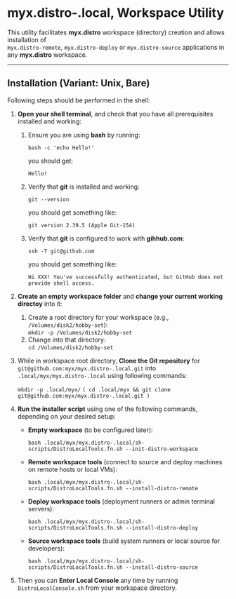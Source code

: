 # myx.distro-.local, Workspace Utility

This utility facilitates **myx.distro** workspace (directory) creation and allows installation of  
`myx.distro-remote`, `myx.distro-deploy` or `myx.distro-source` applications in any **myx.distro** workspace.

---

## Installation (Variant: Unix, Bare)

Following steps should be performed in the shell:

1. **Open your shell terminal**, and check that you have all prerequisites installed and working:  
   1. Ensure you are using **bash** by running:  

		```bash -c 'echo Hello!'```

	   you should get:

		`Hello!`

   2. Verify that **git** is installed and working:  

		```git --version```

	   you should get something like:

		`git version 2.39.5 (Apple Git-154)`

   2. Verify that **git** is configured to work with **gihhub.com**:  

		```ssh -T git@github.com```

	   you should get something like:

		`Hi XXX! You've successfully authenticated, but GitHub does not provide shell access.`

2. **Create an empty workspace folder** and **change your current working directoy** into it:  
   1. Create a root directory for your workspace (e.g., `/Volumes/disk2/hobby-set`):  
		```mkdir -p /Volumes/disk2/hobby-set```
   2. Change into that directory:  
		```cd /Volumes/disk2/hobby-set```

3. While in workspace root directory, **Clone the Git repository** for `git@github.com:myx/myx.distro-.local.git` into `.local/myx/myx.distro-.local` using following commands:  

	```mkdir -p .local/myx/```
	```( cd .local/myx && git clone git@github.com:myx/myx.distro-.local.git )```

4. **Run the installer script** using one of the following commands, depending on your desired setup:

   - **Empty workspace** (to be configured later):  

		```bash .local/myx/myx.distro-.local/sh-scripts/DistroLocalTools.fn.sh --init-distro-workspace```

   - **Remote workspace tools** (connect to source and deploy machines on remote hosts or local VMs):  

		```bash .local/myx/myx.distro-.local/sh-scripts/DistroLocalTools.fn.sh --install-distro-remote```

   - **Deploy workspace tools** (deployment runners or admin terminal servers):  

		```bash .local/myx/myx.distro-.local/sh-scripts/DistroLocalTools.fn.sh --install-distro-deploy```

   - **Source workspace tools** (build system runners or local source for developers):  

		```bash .local/myx/myx.distro-.local/sh-scripts/DistroLocalTools.fn.sh --install-distro-source```

5. Then you can **Enter Local Console** any time by running `DistroLocalConsole.sh` from
   your workspace directory. 
